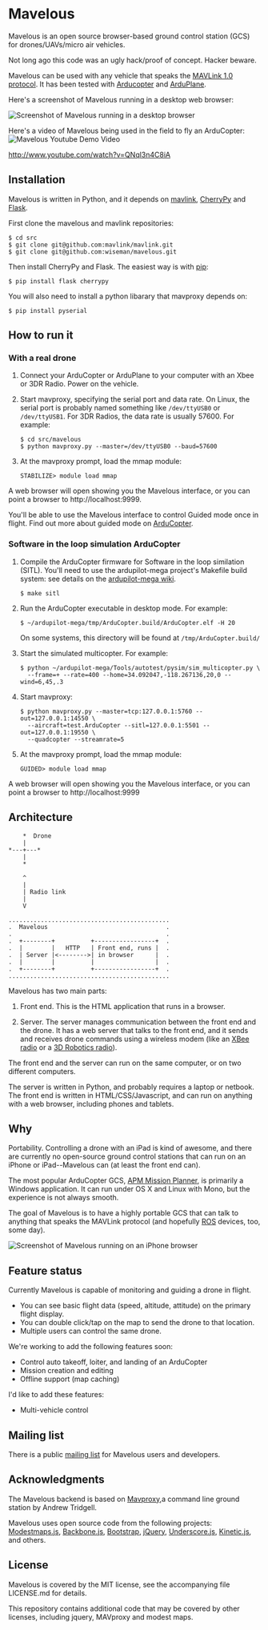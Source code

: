 Mavelous
========

Mavelous is an open source browser-based ground control station (GCS)
for drones/UAVs/micro air vehicles.

Not long ago this code was an ugly hack/proof of concept.  Hacker
beware.

Mavelous can be used with any vehicle that speaks the [MAVLink
1.0 protocol](http://qgroundcontrol.org/mavlink/start).  It has been
tested with [Arducopter](http://code.google.com/p/arducopter/) and 
[ArduPlane](http://code.google.com/p/ardupilot-mega/).

Here's a screenshot of Mavelous running in a desktop web browser:

![Screenshot of Mavelous running in a desktop
browser](https://github.com/wiseman/mavelous/raw/master/screenshots/mavelous-desktop-s.jpg
"Mavelous in a desktop browser")

Here's a video of Mavelous being used in the field to fly an
ArduCopter: 
![Mavelous Youtube Demo Video](https://github.com/wiseman/mavelous/raw/master/screenshots/mavelous-youtube.png "Mavelous YouTube Demo Video")

http://www.youtube.com/watch?v=QNql3n4C8iA


Installation
------------

Mavelous is written in Python, and it depends on
[mavlink](https://github.com/mavlink/mavlink),
[CherryPy](http://www.cherrypy.org/) and
[Flask](http://flask.pocoo.org/).

First clone the mavelous and mavlink repositories:

```
$ cd src
$ git clone git@github.com:mavlink/mavlink.git
$ git clone git@github.com:wiseman/mavelous.git
```

Then install CherryPy and Flask.  The easiest way is with
[pip](http://www.pip-installer.org/en/latest/index.html):

```
$ pip install flask cherrypy
```

You will also need to install a python libarary that mavproxy depends on:

```
$ pip install pyserial
```

How to run it
-------------

### With a real drone

1. Connect your ArduCopter or ArduPlane to your computer with an Xbee or
   3DR Radio. Power on the vehicle.

2. Start mavproxy, specifying the serial port and data rate. On Linux,
   the serial port is probably named something like `/dev/ttyUSB0` or
   `/dev/ttyUSB1`.  For 3DR Radios, the data rate is usually 57600.
   For example:

    ```
    $ cd src/mavelous
    $ python mavproxy.py --master=/dev/ttyUSB0 --baud=57600
    ```

3. At the mavproxy prompt, load the mmap module:

    ```
    STABILIZE> module load mmap
    ```

A web browser will open showing you the Mavelous interface, or you can point a browser to http://localhost:9999.

You'll be able to use the Mavelous interface to control Guided mode once in
flight. Find out more about guided mode on [ArduCopter](http://code.google.com/p/arducopter/wiki/AC2_GuidedMode).

### Software in the loop simulation ArduCopter

1. Compile the ArduCopter firmware for Software in the loop similation (SITL).
   You'll need to use the ardupilot-mega project's Makefile build system:
   see details on the [ardupilot-mega wiki](http://code.google.com/p/ardupilot-mega/wiki/BuildingWithMake).

   ```
   $ make sitl
   ```
2. Run the ArduCopter executable in desktop mode.  For example:

    ```
    $ ~/ardupilot-mega/tmp/ArduCopter.build/ArduCopter.elf -H 20
    ```
   On some systems, this directory will be found at `/tmp/ArduCopter.build/`

2. Start the simulated multicopter.  For example:

    ```
    $ python ~/ardupilot-mega/Tools/autotest/pysim/sim_multicopter.py \
      --frame=+ --rate=400 --home=34.092047,-118.267136,20,0 --wind=6,45,.3
    ```

3. Start mavproxy:

    ```
    $ python mavproxy.py --master=tcp:127.0.0.1:5760 --out=127.0.0.1:14550 \
      --aircraft=test.ArduCopter --sitl=127.0.0.1:5501 --out=127.0.0.1:19550 \
      --quadcopter --streamrate=5
    ```

4. At the mavproxy prompt, load the mmap module:

    ```
    GUIDED> module load mmap
    ```

A web browser will open showing you the Mavelous interface, or you can point a browser to http://localhost:9999


Architecture
------------

        *  Drone
        |
    *---+---*
        |
        *

        ^
        |
        | Radio link
        |
        V

    .............................................
    .  Mavelous                                 .
    .                                           .
    .  +--------+          +-----------------+  .
    .  |        |   HTTP   | Front end, runs |  .
    .  | Server |<-------->| in browser      |  .
    .  |        |          |                 |  .
    .  +--------+          +-----------------+  .
    .............................................

Mavelous has two main parts:

1. Front end.  This is the HTML application that runs in a browser.

2. Server.  The server manages communication between the front end and
the drone.  It has a web server that talks to the front end, and it
sends and receives drone commands using a wireless modem (like an
[XBee radio](http://www.sparkfun.com/products/9099) or a [3D Robotics
radio](https://store.diydrones.com/3DR_Radio_USB_915_Mhz_Ground_module_p/br-3drusb915.htm)).

The front end and the server can run on the same computer, or on two
different computers.

The server is written in Python, and probably requires a laptop or
netbook.  The front end is written in HTML/CSS/Javascript, and can run
on anything with a web browser, including phones and tablets.


Why
---

Portability.  Controlling a drone with an iPad is kind of awesome, and
there are currently no open-source ground control stations that can
run on an iPhone or iPad--Mavelous can (at least the front end can).

The most popular ArduCopter GCS, [APM Mission
Planner](http://code.google.com/p/ardupilot-mega/wiki/Mission), is
primarily a Windows application.  It can run under OS X and Linux with
Mono, but the experience is not always smooth.

The goal of Mavelous is to have a highly portable GCS that can talk to
anything that speaks the MAVLink protocol (and hopefully
[ROS](http://www.willowgarage.com/pages/software/ros-platform)
devices, too, some day).

![Screenshot of Mavelous running on an iPhone
browser](https://github.com/wiseman/mavelous/raw/master/screenshots/mavelous-iphone-s.jpg
"Mavelous in an iPhone browser")


Feature status
--------------

Currently Mavelous is capable of monitoring and guiding a drone in flight.

* You can see basic flight data (speed, altitude, attitude) on the primary 
  flight display.
* You can double click/tap on the map to send the drone to that location.
* Multiple users can control the same drone.

We're working to add the following features soon:

* Control auto takeoff, loiter, and landing of an ArduCopter
* Mission creation and editing
* Offline support (map caching)

I'd like to add these features:

* Multi-vehicle control


Mailing list
------------

There is a public [mailing list](https://groups.google.com/group/mavelous)
for Mavelous users and developers.


Acknowledgments
------------

The Mavelous backend is based on [Mavproxy](https://github.com/tridge/MAVProxy),a command line ground station by Andrew Tridgell.

Mavelous uses open source code from the following projects: 
[Modestmaps.js](https://github.com/stamen/modestmaps-js/),
[Backbone.js](http://backbonejs.org/),
[Bootstrap](http://twitter.github.com/bootstrap/),
[jQuery](http://jquery.com/),
[Underscore.js](http://documentcloud.github.com/underscore/),
[Kinetic.js](http://www.kineticjs.com/),
and others.


License
-------

Mavelous is covered by the MIT license, see the accompanying file
LICENSE.md for details.

This repository contains additional code that may be covered by other
licenses, including jquery, MAVproxy and modest maps.
